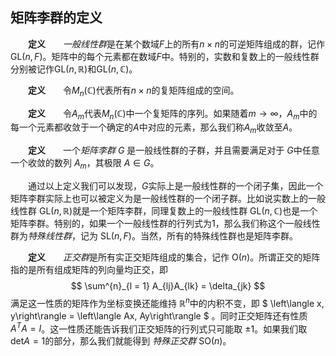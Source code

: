 ## 矩阵李群的定义
&emsp;&emsp;**定义**&emsp;&emsp;*一般线性群*是在某个数域$F$上的所有$n \times n$的可逆矩阵组成的群，记作$\mathrm{GL}(n, F)$。矩阵中的每个元素都在数域$F$中。特别的，实数和复数上的一般线性群分别被记作$\mathrm{GL}(n, \mathbb{R})$和$\mathrm{GL}(n, \mathbb{C})$。

&emsp;&emsp;**定义**&emsp;&emsp;令$M_n(\mathbb{C})$代表所有$n\times n$的复矩阵组成的空间。

&emsp;&emsp;**定义**&emsp;&emsp;令$A_m$代表$M_n(\mathbb{C})$中一个复矩阵的序列。如果随着$m \rightarrow \infty$，$A_m$中的每一个元素都收敛于一个确定的$A$中对应的元素，那么我们称$A_m$收敛至$A$。

&emsp;&emsp;**定义**&emsp;&emsp;一个*矩阵李群* $G$ 是一般线性群的子群，并且需要满足对于 $G$中任意一个收敛的数列 $A_m$，其极限 $A\in G$。

&emsp;&emsp;通过以上定义我们可以发现，$G$实际上是一般线性群的一个闭子集，因此一个矩阵李群实际上也可以被定义为是一般线性群的一个闭子群。比如说实数上的一般线性群 $\mathrm{GL}(n, \mathbb{R})$就是一个矩阵李群，同理复数上的一般线性群 $\mathrm{GL}(n, \mathbb{C})$也是一个矩阵李群。特别的，如果一个一般线性群的行列式为1，那么我们称这个一般线性群为*特殊线性群*，记为 $\mathrm{SL}(n,F)$。当然，所有的特殊线性群也是矩阵李群。


&emsp;&emsp;**定义**&emsp;&emsp;*正交群*是所有实正交矩阵组成的集合，记作 $\mathrm{O}(n)$。所谓正交的矩阵指的是所有组成矩阵的列向量均正交，即
$$
\sum^{n}_{l = 1} A_{lj}A_{lk} = \delta_{jk} 
$$
满足这一性质的矩阵作为坐标变换还能维持 $\mathbb{R}^n$中的内积不变，即
$
\left\langle x, y\right\rangle = \left\langle Ax, Ay\right\rangle
$
。同时正交矩阵还有性质 $A^TA = I$。这一性质还能告诉我们正交矩阵的行列式只可能取 $\pm 1$。如果我们取 $\mathrm{det}A = 1$的部分，那么我们就能得到 *特殊正交群* $\mathrm{SO}(n)$。



